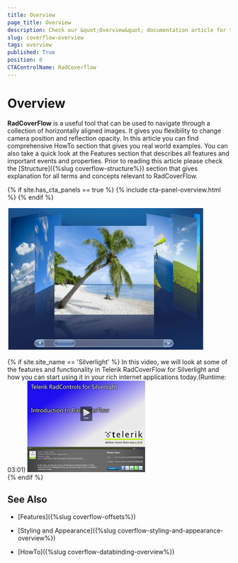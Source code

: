 ```yaml
---
title: Overview
page_title: Overview
description: Check our &quot;Overview&quot; documentation article for the RadCoverflow {{ site.framework_name }} control.
slug: coverflow-overview
tags: overview
published: True
position: 0
CTAControlName: RadCoverflow
---
```


# Overview

__RadCoverFlow__ is a useful tool that can be used to navigate through a collection of horizontally aligned images. It gives you flexibility to change camera position and reflection opacity. In this article you can find comprehensive HowTo section that gives you real world examples. You can also take a quick look at the Features section that describes all features and important events and properties. Prior to reading this article please check the [Structure]({%slug coverflow-structure%}) section that gives explanation for all terms and concepts relevant to RadCoverFlow.

{% if site.has_cta_panels == true %}
{% include cta-panel-overview.html %}
{% endif %}

![{{ site.framework_name }} RadCoverflow Overview](images/RadCoverFlow.png)

{% if site.site_name == 'Silverlight' %}
In this video, we will look at some of the features and functionality in Telerik RadCoverFlow for Silverlight and how you can start using it in your rich internet applications today.(Runtime: 03:01)
[![{{ site.framework_name }} RadCoverflow Video Thumbnail](images/CoverFlow_Getting_Started.png)](http://tv.telerik.com/watch/silverlight/video/introduction-radcoverflow-silverlight)	
{% endif %}

## See Also

 * [Features]({%slug coverflow-offsets%})

 * [Styling and Appearance]({%slug coverflow-styling-and-appearance-overview%})

 * [HowTo]({%slug coverflow-databinding-overview%})
